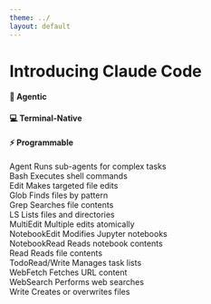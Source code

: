 ```yaml
---
theme: ../
layout: default
---
```


# Introducing Claude Code

<div class="grid grid-cols-3 gap-8 mt-8">
 <div class="col-span-1">
    <!-- Agentic Card -->
    <v-clicks>
    <div class="text-center bg-blue-50 border border-blue-200 rounded-lg p-4 mb-3">
      <h4 class="font-semibold text-blue-600 mb-1 text-sm">
        <span class="align-middle mr-2 text-base">🤖</span>
        Agentic
      </h4>
    </div>
    <!-- Terminal-Native Card -->
    <div class="text-center bg-green-50 border border-green-200 rounded-lg p-4 mb-3">
      <h4 class="font-semibold text-green-600 mb-1 text-sm">
        <span class="align-middle mr-2 text-base">💻</span>
        Terminal-Native
      </h4>
    </div>
    <!-- Programmable Card -->
    <div class="text-center bg-purple-50 border border-purple-200 rounded-lg p-4">
      <h4 class="font-semibold text-purple-600 mb-1 text-sm">
        <span class="align-middle mr-2 text-base">⚡</span>
        Programmable
      </h4>
    </div>
    </v-clicks>
  </div>


<!-- Available Tools Box -->
<v-click>
<div class="col-span-2 bg-gray-800 rounded-xl p-4 shadow-xl text-xs">  
  <!--
    Changed p-6 to p-4 and added text-xs to make all text smaller.
    Also, removed text-sm from the inner grid to ensure all text is extra small.
    This makes the entire tools box and its contents smaller and more compact.
  -->
  <div class="grid grid-cols-2 gap-3">
    <!-- Left Column Tools -->
    <div class="space-y-4">
      <div class="flex items-center gap-2">
        <span class="bg-blue-500 text-white px-2 py-0.5 rounded font-mono">Agent</span>
        <span class="text-gray-300">Runs sub-agents for complex tasks</span>
      </div>
      <div class="flex items-center gap-2">
        <span class="bg-blue-500 text-white px-2 py-0.5 rounded font-mono">Bash</span>
        <span class="text-gray-300">Executes shell commands</span>
      </div>
      <div class="flex items-center gap-2">
        <span class="bg-blue-500 text-white px-2 py-0.5 rounded font-mono">Edit</span>
        <span class="text-gray-300">Makes targeted file edits</span>
      </div>
      <div class="flex items-center gap-2">
        <span class="bg-blue-500 text-white px-2 py-0.5 rounded font-mono">Glob</span>
        <span class="text-gray-300">Finds files by pattern</span>
      </div>
      <div class="flex items-center gap-2">
        <span class="bg-blue-500 text-white px-2 py-0.5 rounded font-mono">Grep</span>
        <span class="text-gray-300">Searches file contents</span>
      </div>
      <div class="flex items-center gap-2">
        <span class="bg-blue-500 text-white px-2 py-0.5 rounded font-mono">LS</span>
        <span class="text-gray-300">Lists files and directories</span>
      </div>
      <div class="flex items-center gap-2">
        <span class="bg-blue-500 text-white px-2 py-0.5 rounded font-mono">MultiEdit</span>
        <span class="text-gray-300">Multiple edits atomically</span>
      </div>
    </div>
    <!-- Right Column Tools -->
    <div class="space-y-4">
      <div class="flex items-center gap-2">
        <span class="bg-blue-500 text-white px-2 py-0.5 rounded font-mono">NotebookEdit</span>
        <span class="text-gray-300">Modifies Jupyter notebooks</span>
      </div>
      <div class="flex items-center gap-2">
        <span class="bg-blue-500 text-white px-2 py-0.5 rounded font-mono">NotebookRead</span>
        <span class="text-gray-300">Reads notebook contents</span>
      </div>
      <div class="flex items-center gap-2">
        <span class="bg-blue-500 text-white px-2 py-0.5 rounded font-mono">Read</span>
        <span class="text-gray-300">Reads file contents</span>
      </div>
      <div class="flex items-center gap-2">
        <span class="bg-blue-500 text-white px-2 py-0.5 rounded font-mono">TodoRead/Write</span>
        <span class="text-gray-300">Manages task lists</span>
      </div>
      <div class="flex items-center gap-2">
        <span class="bg-blue-500 text-white px-2 py-0.5 rounded font-mono">WebFetch</span>
        <span class="text-gray-300">Fetches URL content</span>
      </div>
      <div class="flex items-center gap-2">
        <span class="bg-blue-500 text-white px-2 py-0.5 rounded font-mono">WebSearch</span>
        <span class="text-gray-300">Performs web searches</span>
      </div>
      <div class="flex items-center gap-2">
        <span class="bg-blue-500 text-white px-2 py-0.5 rounded font-mono">Write</span>
        <span class="text-gray-300">Creates or overwrites files</span>
      </div>
    </div>
  </div>
</div>
</v-click>
</div>


<!--
This is where Claude Code found the sweet spot. It's not trying to hide complexity or pretend AI is magic. It's giving you a powerful tool that respects your expertise.

The terminal-native approach isn't just about being "hardcore" - it's about integration. Your existing scripts, your CI/CD pipelines, your workflows - Claude Code slots right in.

And the control mechanisms aren't afterthoughts. They're core to the design. You can be as hands-on or hands-off as the situation demands.
-->

